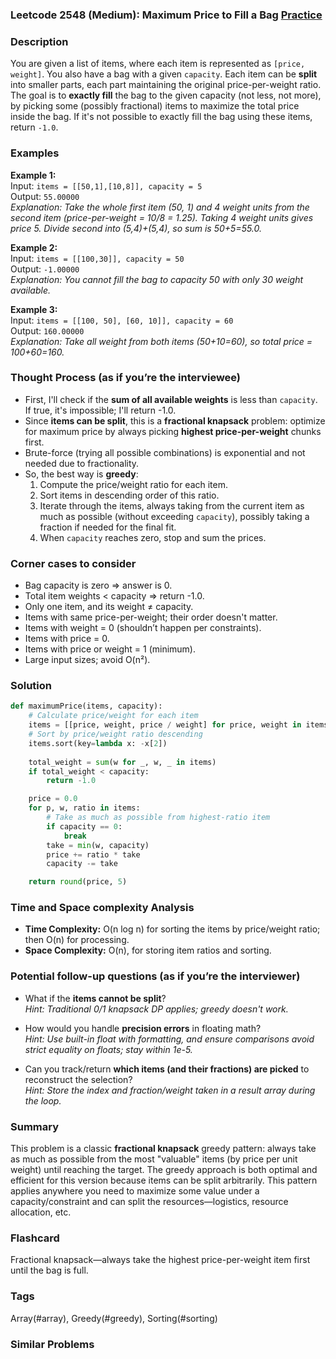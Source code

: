 ### Leetcode 2548 (Medium): Maximum Price to Fill a Bag [Practice](https://leetcode.com/problems/maximum-price-to-fill-a-bag)

### Description  
You are given a list of items, where each item is represented as `[price, weight]`. You also have a bag with a given `capacity`. Each item can be **split** into smaller parts, each part maintaining the original price-per-weight ratio. The goal is to **exactly fill** the bag to the given capacity (not less, not more), by picking some (possibly fractional) items to maximize the total price inside the bag. If it's not possible to exactly fill the bag using these items, return `-1.0`.

### Examples  

**Example 1:**  
Input: `items = [[50,1],[10,8]], capacity = 5`  
Output: `55.00000`  
*Explanation: Take the whole first item (50, 1) and 4 weight units from the second item (price-per-weight = 10/8 = 1.25). Taking 4 weight units gives price 5. Divide second into (5,4)+(5,4), so sum is 50+5=55.0.*

**Example 2:**  
Input: `items = [[100,30]], capacity = 50`  
Output: `-1.00000`  
*Explanation: You cannot fill the bag to capacity 50 with only 30 weight available.*

**Example 3:**  
Input: `items = [[100, 50], [60, 10]], capacity = 60`  
Output: `160.00000`  
*Explanation: Take all weight from both items (50+10=60), so total price = 100+60=160.*

### Thought Process (as if you’re the interviewee)  
- First, I'll check if the **sum of all available weights** is less than `capacity`. If true, it's impossible; I'll return -1.0.
- Since **items can be split**, this is a **fractional knapsack** problem: optimize for maximum price by always picking **highest price-per-weight** chunks first.
- Brute-force (trying all possible combinations) is exponential and not needed due to fractionality.
- So, the best way is **greedy**:  
  1. Compute the price/weight ratio for each item.
  2. Sort items in descending order of this ratio.
  3. Iterate through the items, always taking from the current item as much as possible (without exceeding `capacity`), possibly taking a fraction if needed for the final fit.
  4. When `capacity` reaches zero, stop and sum the prices.

### Corner cases to consider  
- Bag capacity is zero ⇒ answer is 0.
- Total item weights < capacity ⇒ return -1.0.
- Only one item, and its weight ≠ capacity.
- Items with same price-per-weight; their order doesn't matter.
- Items with weight = 0 (shouldn’t happen per constraints).
- Items with price = 0.
- Items with price or weight = 1 (minimum).
- Large input sizes; avoid O(n²).

### Solution

```python
def maximumPrice(items, capacity):
    # Calculate price/weight for each item
    items = [[price, weight, price / weight] for price, weight in items]
    # Sort by price/weight ratio descending
    items.sort(key=lambda x: -x[2])
    
    total_weight = sum(w for _, w, _ in items)
    if total_weight < capacity:
        return -1.0

    price = 0.0
    for p, w, ratio in items:
        # Take as much as possible from highest-ratio item
        if capacity == 0:
            break
        take = min(w, capacity)
        price += ratio * take
        capacity -= take

    return round(price, 5)
```

### Time and Space complexity Analysis  

- **Time Complexity:** O(n log n) for sorting the items by price/weight ratio; then O(n) for processing.
- **Space Complexity:** O(n), for storing item ratios and sorting.

### Potential follow-up questions (as if you’re the interviewer)  

- What if the **items cannot be split**?  
  *Hint: Traditional 0/1 knapsack DP applies; greedy doesn't work.*

- How would you handle **precision errors** in floating math?  
  *Hint: Use built-in float with formatting, and ensure comparisons avoid strict equality on floats; stay within 1e-5.*

- Can you track/return **which items (and their fractions) are picked** to reconstruct the selection?  
  *Hint: Store the index and fraction/weight taken in a result array during the loop.*

### Summary
This problem is a classic **fractional knapsack** greedy pattern: always take as much as possible from the most "valuable" items (by price per unit weight) until reaching the target. The greedy approach is both optimal and efficient for this version because items can be split arbitrarily. This pattern applies anywhere you need to maximize some value under a capacity/constraint and can split the resources—logistics, resource allocation, etc.


### Flashcard
Fractional knapsack—always take the highest price-per-weight item first until the bag is full.

### Tags
Array(#array), Greedy(#greedy), Sorting(#sorting)

### Similar Problems
